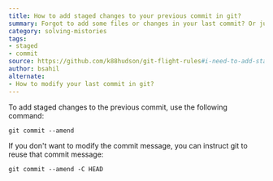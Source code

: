 ```yaml
---
title: How to add staged changes to your previous commit in git?
summary: Forgot to add some files or changes in your last commit? Or just remembered about that last thing you needed to do after you have already committed? We have a solution!
category: solving-mistories
tags:
- staged
- commit
source: https://github.com/k88hudson/git-flight-rules#i-need-to-add-staged-changes-to-the-previous-commit
author: bsahil
alternate:
- How to modify your last commit in git?
---
```


To add staged changes to the previous commit, use the following command:

```shell
git commit --amend
```

If you don't want to modify the commit message, you can instruct git to reuse that commit message:

```shell
git commit --amend -C HEAD
```
